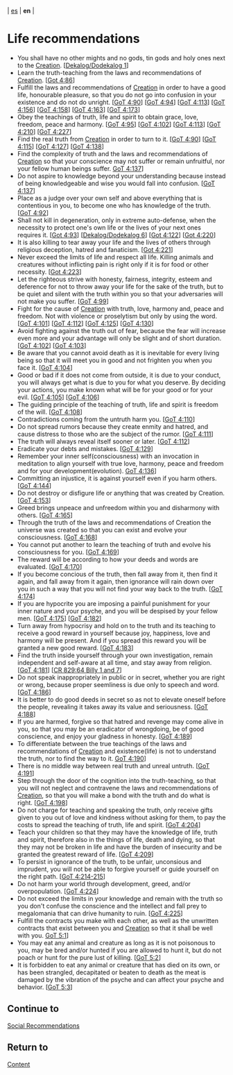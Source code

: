 | [es](../español/recomendaciones-sociales.md) | **en** |

# Life recommendations

- You shall have no other mights and no gods, tin gods and holy ones next to the [Creation](./definitions.md/#creation). [[Dekalog/Dodekalog 1](./references.md#DD)]
- Learn the truth-teaching from the laws and recommendations of [Creation](./definitions.md/#creation). [[Got 4:86](./references.md/#GoT)]
- Fulfill the laws and recommendations of [Creation](./definitions.md/#creation) in order to have a good life, honourable pleasure, so that you do not go into confusion in your existence and do not do unright. [[GoT 4:90](./references.md/#GoT)] [[GoT 4:94](./references.md/#GoT)] [[GoT 4:113](./references.md/#GoT)] [[GoT 4:156](./references.md/#GoT)] [[GoT 4:158](./references.md/#GoT)] [[GoT 4:163](./references.md/#GoT)] [[GoT 4:173](./references.md/#GoT)]
- Obey the teachings of truth, life and spirit to obtain grace, love, freedom, peace and harmony. [[GoT 4:95](./references.md/#GoT)] [[GoT 4:102](./references.md/#GoT)] [[GoT 4:113](./references.md/#GoT)] [[GoT 4:210](./references.md/#GoT)] [[GoT 4:227](./references.md/#GoT)]
- Find the real truth from [Creation](./definitions.md/#creation) in order to turn to it. [[GoT 4:90](./references.md/#GoT)] [[GoT 4:115](./references.md/#GoT)] [[GoT 4:127](./references.md/#GoT)] [[GoT 4:138](./references.md/#GoT)]
- Find the complexity of truth and the laws and recommendations of [Creation](./definitions.md/#creation) so that your conscience may not suffer or remain unfruitful, nor your fellow human beings suffer. [GoT 4:137](./references.md/#GoT)]
- Do not aspire to knowledge beyond your understanding because instead of being knowledgeable and wise you would fall into confusion. [[GoT 4:137](./references.md/#GoT)]
- Place as a judge over your own self and above everything that is contentious in you, to become one who has knowledge of the truth. [[GoT 4:92](./references.md/#GoT)]
- Shall not kill in degeneration, only in extreme auto-defense, when the necessity to protect one's own life or the lives of your next ones requires it. [[Got 4:93](./references.md/#GoT)] [[Dekalog/Dodekalog 6](./references.md#DD)] [[Got 4:122](./references.md/#GoT)] [[Got 4:220](./references.md/#GoT)]
- It is also killing to tear away your life and the lives of others through religious deception, hatred and fanaticism. [[Got 4:221](./references.md/#GoT)]
- Never exceed the limits of life and respect all life. Killing animals and creatures without inflicting pain is right only if it is for food or other necessity. [[Got 4:223](./references.md/#GoT)]
- Let the righteous strive with honesty, fairness, integrity, esteem and deference for not to throw away your life for the sake of the truth, but to be quiet and silent with the truth within you so that your adversaries will not make you suffer. [[GoT 4:99](./references.md/#GoT)]
- Fight for the cause of [Creation](./definitions.md/#creation) with truth, love, harmony and, peace and freedom. Not with violence or proselytism but only by using the word. [[GoT 4:101](./references.md/#GoT)] [[GoT 4:112](./references.md/#GoT)] [[GoT 4:125](./references.md/#GoT)] [[GoT 4:130](./references.md/#GoT)]
- Avoid fighting against the truth out of fear, because the fear will increase even more and your advantage will only be slight and of short duration. [[GoT 4:102](./references.md/#GoT)] [[GoT 4:103](./references.md/#GoT)]
- Be aware that you cannot avoid death as it is inevitable for every living being so that it will meet you in good and not frighten you when you face it. [[GoT 4:104](./references.md/#GoT)]
- Good or bad if it does not come from outside, it is due to your conduct, you will always get what is due to you for what you deserve. By deciding your actions, you make known what will be for your good or for your evil. [[GoT 4:105](./references.md/#GoT)] [[GoT 4:106](./references.md/#GoT)]
- The guiding principle of the teaching of truth, life and spirit is freedom of the will. [[GoT 4:108](./references.md/#GoT)]
- Contradictions coming from the untruth harm you. [[GoT 4:110](./references.md/#GoT)]
- Do not spread rumors because they create enmity and hatred, and cause distress to those who are the subject of the rumor. [[GoT 4:111](./references.md/#GoT)]
- The truth will always reveal itself sooner or later. [[GoT 4:112](./references.md/#GoT)]
- Eradicate your debts and mistakes. [[GoT 4:129](./references.md/#GoT)]
- Remember your inner self(consciousness) with an invocation in meditation to align yourself with true love, harmony, peace and freedom and for your development(evolution). [GoT 4:136](./references.md/#GoT)]
- Committing an injustice, it is against yourself even if you harm others. [[GoT 4:144](./references.md/#GoT)]
- Do not destroy or disfigure life or anything that was created by Creation. [[GoT 4:153](./references.md/#GoT)]
- Greed brings unpeace and unfreedom within you and disharmony with others. [[GoT 4:165](./references.md/#GoT)]
- Through the truth of the laws and recommendations of Creation the universe was created so that you can exist and evolve your consciousness. [[GoT 4:168](./references.md/#GoT)] 
- You cannot put another to learn the teaching of truth and evolve his consciousness for you. [[GoT 4:169](./references.md/#GoT)]
- The reward will be according to how your deeds and words are evaluated. [[GoT 4:170](./references.md/#GoT)]
- If you become concious of the truth, then fall away from it, then find it again, and fall away from it again, then ignorance will rain down over you in such a way that you will not find your way back to the truth. [[GoT 4:174](./references.md/#GoT)]
- If you are hypocrite you are imposing a painful punishment for your inner nature and your psyche, and you will be despised by your fellow men. [[GoT 4:175](./references.md/#GoT)] [[GoT 4:182](./references.md/#GoT)]
- Turn away from hypocrisy and hold on to the truth and its teaching to receive a good reward in yourself because joy, happiness, love and harmony will be present. And if you spread this reward you will be granted a new good reward. [[GoT 4:183](./references.md/#GoT)]
- Find the truth inside yourself through your own investigation, remain independent and self-aware at all time, and stay away from religion. [[GoT 4:181](./references.md/#GoT)] [[CR 829:64 Billy 1 and 7](./references.md/#CR829)]
- Do not speak inappropriately in public or in secret, whether you are right or wrong, because proper seemliness is due only to speech and word. [[GoT 4:186](./references.md/#GoT)]
- It is better to do good deeds in secret so as not to elevate oneself before the people, revealing it takes away its value and seriousness. [[GoT 4:188](./references.md/#GoT)]
- If you are harmed, forgive so that hatred and revenge may come alive in you, so that you may be an eradicator of wrongdoing, be of good conscience, and enjoy your gladness in honesty. [[GoT 4:189](./references.md/#GoT)]
- To differentiate between the true teachings of the laws and recommendations of [Creation](./definitions.md/#creation) and existence(life) is not to understand the truth, nor to find the way to it. [GoT 4:190](./references.md/#GoT)]
- There is no middle way between real truth and unreal untruth. [[GoT 4:191](./references.md/#GoT)]
- Step through the door of the cognition into the truth-teaching, so that you will not neglect and contravene the laws and recommendations of [Creation](./definitions.md/#creation), so that you will make a bond with the truth and do what is right. [[GoT 4:198](./references.md/#GoT)]
- Do not charge for teaching and speaking the truth, only receive gifts given to you out of love and kindness without asking for them, to pay the costs to spread the teaching of truth, life and spirit. [[GoT 4:204](./references.md/#GoT)]
- Teach your children so that they may have the knowledge of life, truth and spirit, therefore also in the things of life, death and dying, so that they may not be broken in life and have the burden of insecurity and be granted the greatest reward of life. [[GoT 4:209](./references.md/#GoT)]
- To persist in ignorance of the truth, to be unfair, unconsious and imprudent, you will not be able to forgive yourself or guide yourself on the right path. [[GoT 4:214-215](./references.md/#GoT)] 
- Do not harm your world through development, greed, and/or overpopulation. [[GoT 4:224](./references.md/#GoT)]
- Do not exceed the limits in your knowledge and remain with the truth so you don't confuse the conscience and the intellect and fall prey to megalomania that can drive humanity to ruin. [[GoT 4:225](./references.md/#GoT)]
- Fulfill the contracts you make with each other, as well as the unwritten contracts that exist between you and [Creation](./definitions.md/#creation) so that it shall be well with you. [GoT 5:1](./references.md/#GoT)]
- You may eat any animal and creature as long as it is not poisonous to you, may be bred and/or hunted if you are allowed to hunt it, but do not poach or hunt for the pure lust of killing. [[GoT 5:2](./references.md/#GoT)]
- It is forbidden to eat any animal or creature that has died on its own, or has been strangled, decapitated or beaten to death as the meat is damaged by the vibration of the psyche and can affect your psyche and behavior. [[GoT 5:3](./references.md/#GoT)] 

## Continue to

[Social Recommendations](./social-recommendations.md)


## Return to

[Content](./content.md)
